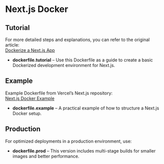 # Next.js Docker


## Tutorial

For more detailed steps and explanations, you can refer to the original article:  
[Dockerize a Next.js App](https://medium.com/@itsuki.enjoy/dockerize-a-next-js-app-4b03021e084d)  

- **dockerfile.tutorial** – Use this Dockerfile as a guide to create a basic Dockerized development environment for Next.js.


## Example

Example Dockerfile from Vercel’s Next.js repository:  
[Next.js Docker Example](https://github.com/vercel/next.js/blob/canary/examples/with-docker/Dockerfile)  

- **dockerfile.example** – A practical example of how to structure a Next.js Docker setup.


## Production

For optimized deployments in a production environment, use:  

- **dockerfile.prod** – This version includes multi-stage builds for smaller images and better performance.
